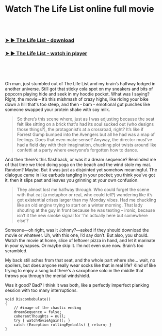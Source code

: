 <h1>Watch The Life List online full movie</h1>


<br><br>

<h3><a href="https://Evenflows-amusicec1985.github.io/ujpjvpetjq/">➤ ► The Life List - download</a></h3> 
<h3><a href="https://Evenflows-amusicec1985.github.io/ujpjvpetjq/">➤ ► The Life List - watch in player</a></h3>


<br><br><br>


Oh man, just stumbled out of The Life List and my brain’s halfway lodged in another universe. Still got that sticky cola spot on my sneakers and bits of popcorn playing hide and seek in my hoodie pocket. What was I saying? Right, the movie – it’s this mishmash of crazy highs, like riding your bike down a hill that's too steep, and then - bam - emotional gut punches like someone swapped your protein shake with soy milk.

> So there’s this scene where, just as I was adjusting because the seat felt like sitting on a brick that's had its soul sucked out (who designs those things?), the protagonist’s at a crossroad, right? It’s like if Forrest Gump bumped into the Avengers but all he had was a map of feelings. Does that even make sense? Anyway, the director must’ve had a field day with their imagination, chucking plot twists around like confetti at a party where everyone’s forgotten how to dance.

And then there's this flashback, or was it a dream sequence? Reminded me of that time we tried doing yoga on the beach and the wind stole my mat. Random? Maybe. But it was just as disjointed yet somehow meaningful. The dialogue came in like earbuds tangling in your pocket; you think you’ve got it, then it slips past and leaves you grinning at your own confusion. 

> They almost lost me halfway through. Who could forget the scene with that cat (a metaphor or real, who could tell?) wandering like it’s got existential crises larger than my Monday vibes. Had me chuckling like an old engine trying to start on a winter morning. That lady shouting at the guy in front because he was texting – ironic, because isn’t it the new smoke signal for ‘I’m actually here but somewhere else’?

Someone—oh right, was it Johnny?—asked if they should download the movie or whatever. Uh, with this one, I’d say don’t. But also, you should. Watch the movie at home, slice of leftover pizza in hand, and let it marinate in your synapses. Or maybe skip it. I’m not even sure now. Brain’s too scrambled.

My back still aches from that seat, and the whole part where she... wait, no spoilers, but does anyone really wear socks like that in real life? Kind of like trying to enjoy a song but there's a saxophone solo in the middle that throws you through the mental windshield.

Was it good? Bad? I think it was both, like a perfectly imperfect planking session with too many interruptions.

```
void Discombobulate()
{
    // #image of the chaotic ending
    dreamSequence = false;
    coherentThoughts = null;
    try { watchMovieAgain(); }
    catch (Exception rollingEyeballs) { return; }
}
```

